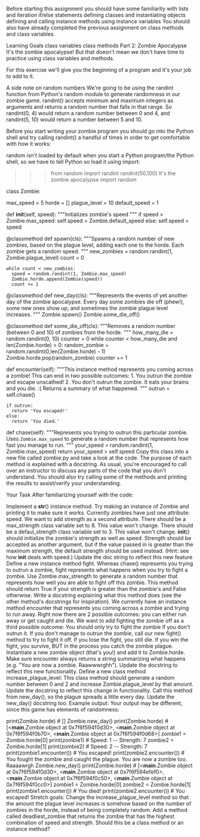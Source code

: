Before starting this assignment you should have some familiarity with
lists and iteration
if/else statements
defining classes and instantiating objects
defining and calling instance methods
using instance variables
You should also have already completed the previous assignment on class methods and class variables.

Learning Goals
class variables
class methods
Part 2: Zombie Apocalypse
It's the zombie apocalypse! But that doesn't mean we don't have time to practice using class variables and methods.

For this exercise we'll give you the beginning of a program and it's your job to add to it.

A side note on random numbers
We're going to be using the randint function from Python's random module to generate randomness in our zombie game. randint() accepts minimum and maximum integers as arguments and returns a random number that falls in that range. So randint(0, 4) would return a random number between 0 and 4, and randint(5, 10) would return a number between 5 and 10.

Before you start writing your zombie program you should go into the Python shell and try calling randint() a handful of times in order to get comfortable with how it works:

random isn't loaded by default when you start a Python program/the Python shell, so we have to tell Python so load it using import:

>>>from random import randint
>>>randint(50,100)
It's the zombie apocalypse
import random

class Zombie:

  max_speed = 5
  horde = []
  plague_level = 10
  default_speed = 1

  def __init__(self, speed):
    """Initializes zombie's speed
    """
    if speed > Zombie.max_speed:
      self.speed = Zombie.default_speed
    else:
      self.speed = speed

  @classmethod
  def spawn(cls):
    """Spawns a random number of new zombies, based on the plague level,
    adding each one to the horde.  Each zombie gets a random speed.
    """
    new_zombies = random.randint(1, Zombie.plague_level)
    count = 0

    while count < new_zombies:
      speed = random.randint(1, Zombie.max_speed)
      Zombie.horde.append(Zombie(speed))
      count += 1

  @classmethod
  def new_day(cls):
    """Represents the events of yet another day of the zombie apocalypse.
    Every day some zombies die off (phew!), some new ones show up,
    and sometimes the zombie plague level increases.
    """
    Zombie.spawn()
    Zombie.some_die_off()

  @classmethod
  def some_die_off(cls):
    """Removes a random number (between 0 and 10) of zombies from the horde.
    """
    how_many_die = random.randint(0, 10)
    counter = 0
    while counter < how_many_die and len(Zombie.horde) > 0:
      random_zombie = random.randint(0,len(Zombie.horde) - 1)
      Zombie.horde.pop(random_zombie)
      counter += 1

  def encounter(self):
    """This instance method represents you coming across a zombie! This can end in two possible outcomes:
    1. You outrun the zombie and escape unscathed!
    2. You don't outrun the zombie. It eats your brains and you die. :(
    Returns a summary of what happened.
    """
    outrun = self.chase()

    if outrun:
      return 'You escaped!'
    else:
      return 'You died.'

  def chase(self):
    """Represents you trying to outrun this particular zombie.
    Uses `Zombie.max_speed` to generate a random number that represents how fast you manage to run.
    """
    your_speed = random.randint(1, Zombie.max_speed)
    return your_speed > self.speed
Copy this class into a new file called zombie.py and take a look at the code. The purpose of each method is explained with a docstring. As usual, you're encouraged to call over an instructor to discuss any parts of the code that you don't understand. You should also try calling some of the methods and printing the results to assist/verify your understanding.

Your Task
After familiarizing yourself with the code:

Implement a __str__() instance method. Try making an instance of Zombie and printing it to make sure it works.
Currently zombies have just one attribute: speed. We want to add strength as a second attribute.
There should be a max_strength class variable set to 8. This value won't change.
There should be a defaul_strength class variable set to 3. This value won't change.
__init__() should initialize the zombie's strength as well as speed. Strength should be accepted as another argument, but if the value passed in is greater than the maximum strength, the default strength should be used instead. (Hint: see how __init__ deals with speed.)
Update the doc string to reflect this new feature
Define a new instance method fight. Whereas chase() represents you trying to outrun a zombie, fight represents what happens when you try to fight a zombie.
Use Zombie.max_strength to generate a random number that represents how well you are able to fight off this zombie. This method should return True if your strength is greater than the zombie's and False otherwise.
Write a docstring explaining what this method does (see the other method's docstrings for inspiration).
We currently have an instance method encounter that represents you coming across a zombie and trying to run away. Right now there are 2 possible outcomes: you can either run away or get caught and die. We want to add fighting the zombie off as a third possible outcome:
You should only try to fight the zombie if you don't outrun it.
If you don't manage to outrun the zombie, call our new fight() method to try to fight it off.
If you lose the fight, you still die.
If you win the fight, you survive, BUT in the process you catch the zombie plague. Instantiate a new zombie object (that's you!) and add it to Zombie.horde.
Make sure encounter always returns a string summarizing what happens (e.g. "You are now a zombie. Raawwwrghh").
Update the docstring to reflect this new functionality.
Define a new class method increase_plague_level:
This class method should generate a random number between 0 and 2 and increase Zombie.plague_level by that amount.
Update the docstring to reflect this change in functionality.
Call this method from new_day(), so the plague spreads a little every day.
Update the new_day() docstring too.
Example output:
Your output may be different, since this game has elements of randomness:

print(Zombie.horde) # []
Zombie.new_day()
print(Zombie.horde) # [<__main__.Zombie object at 0x7f6f594f0d30>, <__main__.Zombie object at 0x7f6f594f0b70>, <__main__.Zombie object at 0x7f6f594f0d68>]
zombie1 = Zombie.horde[0]
print(zombie1) # Speed: 1 -- Strength: 7
zombie2 = Zombie.horde[1]
print(zombie2) # Speed: 2 -- Strength: 7
print(zombie1.encounter()) # You escaped!
print(zombie2.encounter()) # You fought the zombie and caught the plague.  You are now a zombie too.  Raaaawrgh
Zombie.new_day()
print(Zombie.horde) # [<__main__.Zombie object at 0x7f6f594f0d30>, <__main__.Zombie object at 0x7f6f594efef0>, <__main__.Zombie object at 0x7f6f594f0c50>, <__main__.Zombie object at 0x7f6f594f0cc0>]
zombie1 = Zombie.horde[0]
zombie2 = Zombie.horde[1]
print(zombie1.encounter()) # You died!
print(zombie2.encounter()) # You escaped!
Stretch goals:
Change the increase_plague_level method so that the amount the plague level increases is somehow based on the number of zombies in the horde, instead of being completely random.
Add a method called deadliest_zombie that returns the zombie that has the highest combination of speed and strength. Should this be a class method or an instance method?